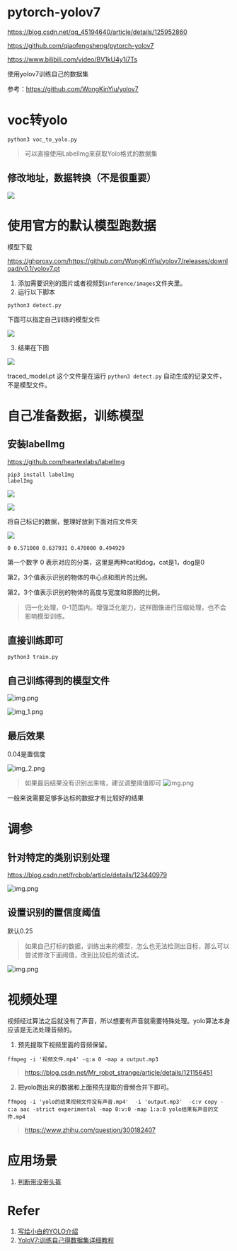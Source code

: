 # pytorch-yolov7

https://blog.csdn.net/qq_45194640/article/details/125952860

https://github.com/qiaofengsheng/pytorch-yolov7

https://www.bilibili.com/video/BV1kU4y1i7Ts

使用yolov7训练自己的数据集

参考：https://github.com/WongKinYiu/yolov7


# voc转yolo

```shell
python3 voc_to_yolo.py
```
> 可以直接使用LabelImg来获取Yolo格式的数据集


## 修改地址，数据转换（不是很重要）

![](assets/20220822_145556_image.png)

# 使用官方的默认模型跑数据

模型下载

https://ghproxy.com/https://github.com/WongKinYiu/yolov7/releases/download/v0.1/yolov7.pt


1. 添加需要识别的图片或者视频到`inference/images`文件夹里。
2. 运行以下脚本

```shell
python3 detect.py
```

下面可以指定自己训练的模型文件

![](assets/20220822_173133_image.png)

3. 结果在下图

![](assets/20220822_152936_image.png)

traced_model.pt 这个文件是在运行 `python3 detect.py` 自动生成的记录文件，不是模型文件。


# 自己准备数据，训练模型

## 安装labelImg

https://github.com/heartexlabs/labelImg

```shell
pip3 install labelImg
labelImg
```

![](assets/20220822_211126_image.png)


![](assets/20220822_211309_image.png)



将自己标记的数据，整理好放到下面对应文件夹


![](assets/20220822_211430_image.png)

```text
0 0.571000 0.637931 0.470000 0.494929
```

第一个数字 0 表示对应的分类，这里是两种cat和dog，cat是1，dog是0

第2，3个值表示识别的物体的中心点和图片的比例。

第2，3个值表示识别的物体的高度与宽度和原图的比例。

> 归一化处理，0-1范围内。增强泛化能力，这样图像进行压缩处理，也不会影响模型训练。

## 直接训练即可

```shell
python3 train.py
```

## 自己训练得到的模型文件

![img.png](assets/model_result.png)

![img_1.png](assets/replace_model.png)

## 最后效果

0.04是置信度

![img_2.png](assets/final_result.png)

> 如果最后结果没有识别出来啥，建议调整阈值即可
![img.png](assets/threshold.png)


一般来说需要足够多达标的数据才有比较好的结果

# 调参

## 针对特定的类别识别处理

https://blog.csdn.net/frcbob/article/details/123440979

![img.png](assets/special.png)

## 设置识别的置信度阈值

默认0.25

> 如果自己打标的数据，训练出来的模型，怎么也无法检测出目标，那么可以尝试修改下面阈值，改到比较低的值试试。

![img.png](assets/threshold.png)

# 视频处理

视频经过算法之后就没有了声音，所以想要有声音就需要特殊处理。yolo算法本身应该是无法处理音频的。

1. 预先提取下视频里面的音频保留。

```shell
ffmpeg -i '视频文件.mp4' -q:a 0 -map a output.mp3
```

> https://blog.csdn.net/Mr_robot_strange/article/details/121156451

2. 把yolo跑出来的数据和上面预先提取的音频合并下即可。

```shell
ffmpeg -i 'yolo的结果视频文件没有声音.mp4'  -i 'output.mp3'  -c:v copy -c:a aac -strict experimental -map 0:v:0 -map 1:a:0 yolo结果有声音的文件.mp4
```

> https://www.zhihu.com/question/300182407

# 应用场景

1. [判断带没带头盔](https://zhuanlan.zhihu.com/p/547878330)

# Refer
1. [写给小白的YOLO介绍](https://zhuanlan.zhihu.com/p/94986199)
1. [YoloV7:训练自己得数据集详细教程](https://blog.csdn.net/zhangdaoliang1/article/details/125719437)